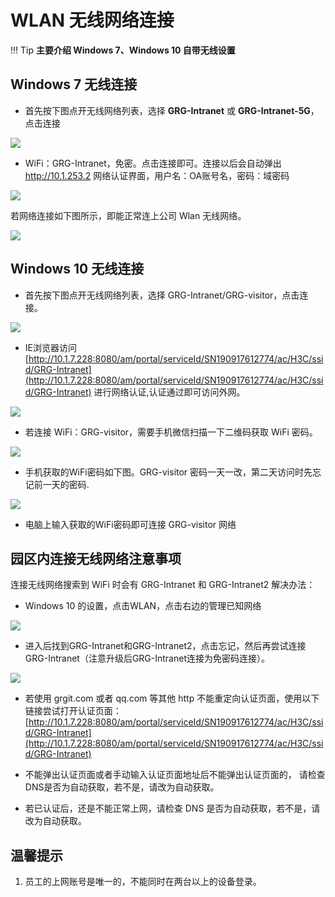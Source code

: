 # WLAN 无线网络连接

!!! Tip
    **主要介绍 Windows 7、Windows 10 自带无线设置**

## Windows 7 无线连接

- 首先按下图点开无线网络列表，选择 **GRG-Intranet** 或 **GRG-Intranet-5G**，点击连接

![](/imgs/wlan/lbiao.jpg)

- WiFi：GRG-Intranet，免密。点击连接即可。连接以后会自动弹出 http://10.1.253.2 网络认证界面，用户名：OA账号名，密码：域密码

![](/imgs/wlan/mima.jpg)

若网络连接如下图所示，即能正常连上公司 Wlan 无线网络。

![](/imgs/wlan/ok.jpg)

## Windows 10 无线连接

- 首先按下图点开无线网络列表，选择 GRG-Intranet/GRG-visitor，点击连接。

![](/imgs/wlan/win10.png)

- IE浏览器访问 [http://10.1.7.228:8080/am/portal/serviceId/SN190917612774/ac/H3C/ssid/GRG-Intranet](http://10.1.7.228:8080/am/portal/serviceId/SN190917612774/ac/H3C/ssid/GRG-Intranet) 进行网络认证,认证通过即可访问外网。

![](/imgs/wlan/rz.png)

- 若连接 WiFi：GRG-visitor，需要手机微信扫描一下二维码获取 WiFi 密码。

![](/imgs/wlan/WiFi.png)

- 手机获取的WiFi密码如下图。GRG-visitor 密码一天一改，第二天访问时先忘记前一天的密码.

![](/imgs/wlan/mima.png)

- 电脑上输入获取的WiFi密码即可连接 GRG-visitor 网络


## 园区内连接无线网络注意事项
连接无线网络搜索到 WiFi 时会有 GRG-Intranet 和 GRG-Intranet2
解决办法：

- Windows 10 的设置，点击WLAN，点击右边的管理已知网络

![](/imgs/wlan/wjmm.png)

- 进入后找到GRG-Intranet和GRG-Intranet2，点击忘记，然后再尝试连接GRG-Intranet（注意升级后GRG-Intranet连接为免密码连接）。

![](/imgs/wlan/wj.png)

- 若使用 grgit.com 或者 qq.com 等其他 http 不能重定向认证页面，使用以下链接尝试打开认证页面：
[http://10.1.7.228:8080/am/portal/serviceId/SN190917612774/ac/H3C/ssid/GRG-Intranet](http://10.1.7.228:8080/am/portal/serviceId/SN190917612774/ac/H3C/ssid/GRG-Intranet)

- 不能弹出认证页面或者手动输入认证页面地址后不能弹出认证页面的，
请检查DNS是否为自动获取，若不是，请改为自动获取。

- 若已认证后，还是不能正常上网，请检查 DNS 是否为自动获取，若不是，请改为自动获取。

## 温馨提示
1. 员工的上网账号是唯一的，不能同时在两台以上的设备登录。
